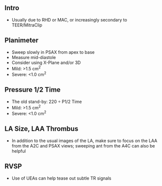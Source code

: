 ## Intro

- Usually due to RHD or MAC, or increasingly secondary to TEER/MitraClip

## Planimeter

- Sweep slowly in PSAX from apex to base
- Measure mid-diastole
- Consider using X-Plane and/or 3D
- Mild: &gt;1.5 cm<sup>2</sup>
- Severe: &lt;1.0 cm<sup>2</sup>

## Pressure 1/2 Time

- The old stand-by: 220 &div; P1/2 Time
- Mild: &gt;1.5 cm<sup>2</sup>
- Severe: &lt;1.0 cm<sup>2</sup>


## LA Size, LAA Thrombus

- In addition to the usual images of the LA, make sure to focus on the LAA from the A2C and PSAX views; sweeping ant from the A4C can also be helpful

## RVSP

- Use of UEAs can help tease out subtle TR signals

